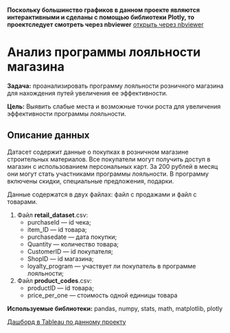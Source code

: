 **Поскольку большинство графиков в данном проекте являются интерактивными и сделаны с помощью библиотеки Plotly, то проектследует смотреть через nbviewer**
[открыть через nbviewer](https://nbviewer.org/github/Snowbird-fly/Portfolio/blob/ff4a9bf905fd417686d97e43f485bd1a3d7d654f/Loyalty_program/loyalty_program_analysis.ipynb)

# Анализ программы лояльности магазина

**Задача:** проанализировать программу лояльности розничного магазина для нахождения путей увеличения ее эффективности.

**Цель:**
Выявить слабые места и возможные точки роста для увеличения эффективности программы лояльности.

## Описание данных

Датасет содержит данные о покупках в розничном магазине строительных материалов. Все покупатели могут получить доступ в магазин с использованием персональных карт. За 200 рублей в месяц они могут стать участниками программы лояльности. В программу включены скидки, специальные предложения, подарки.

Данные содержатся в двух файлах: файл с продажами и файл с товарами.

1. Файл **retail_dataset**.csv:
    * purchaseId — id чека;
    * item_ID — id товара;
    * purchasedate — дата покупки;
    * Quantity — количество товара;
    * CustomerID — id покупателя;
    * ShopID — id магазина;
    * loyalty_program — участвует ли покупатель в программе лояльности;
2. Файл **product_codes**.csv:
    * productID — id товара;
    * price_per_one — стоимость одной единицы товара

  **Используемые библиотеки:** pandas, numpy, stats, math, matplotlib, plotly
  
[Дашборд в Tableau по данному проекту](https://public.tableau.com/app/profile/nadezhda.ivanova7552/viz/salesanalysiesinDIYretailshop/Dashboard1?publish=yes)
